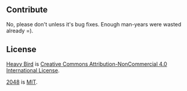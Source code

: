 ## Contribute
No, please don't unless it's bug fixes. Enough man-years were wasted already =).

## License
[Heavy Bird](https://github.com/marksteve/dtmb) is [Creative Commons Attribution-NonCommercial 4.0 International License](http://creativecommons.org/licenses/by-nc/4.0/).

[2048](https://github.com/gabrielecirulli/2048) is [MIT](http://opensource.org/licenses/MIT).
